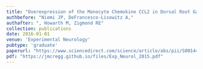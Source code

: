 ```yaml
---
title: "Overexpression of the Monocyte Chemokine CCL2 in Dorsal Root Ganglion Neurons Causes a Conditioning-Like Increase in Neurite Outgrowth and does so via a STAT3 Dependent Mechanism"
authbefore: "Niemi JP, DeFrancesco-Lisowitz A,"
authafter: ", Howarth M, Zigmond RE"
collection: publications
date: 2016-01-01
venue: 'Experimental Neurology'
pubtype: 'graduate'
paperurl: "https://www.sciencedirect.com/science/article/abs/pii/S001448861530100X?via%3Dihub"
pdf: "https://jmcregg.github.io/files/Exp_Neurol_2015.pdf"
---
```


